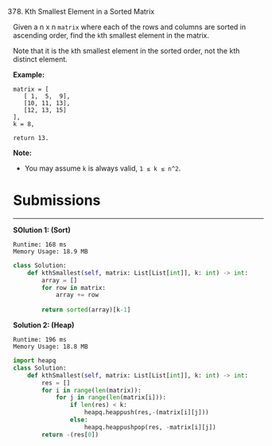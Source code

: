 378. Kth Smallest Element in a Sorted Matrix

Given a n x n `matrix` where each of the rows and columns are sorted in ascending order, find the `k`th smallest element in the matrix.

Note that it is the `k`th smallest element in the sorted order, not the kth distinct element.

**Example:**
```
matrix = [
   [ 1,  5,  9],
   [10, 11, 13],
   [12, 13, 15]
],
k = 8,

return 13.
```

**Note:**

* You may assume `k` is always valid, `1 ≤ k ≤ n^2`.

# Submissions
---
**SOlution 1: (Sort)**
```
Runtime: 168 ms
Memory Usage: 18.9 MB
```
```python
class Solution:
    def kthSmallest(self, matrix: List[List[int]], k: int) -> int:
        array = []
        for row in matrix:
            array += row
            
        return sorted(array)[k-1]
```

**Solution 2: (Heap)**
```
Runtime: 196 ms
Memory Usage: 18.8 MB
```
```python
import heapq
class Solution:
    def kthSmallest(self, matrix: List[List[int]], k: int) -> int:
        res = []
        for i in range(len(matrix)):
            for j in range(len(matrix[i])):
                if len(res) < k:
                    heapq.heappush(res,-(matrix[i][j])) 
                else:
                    heapq.heappushpop(res, -matrix[i][j])
        return -(res[0])
```
